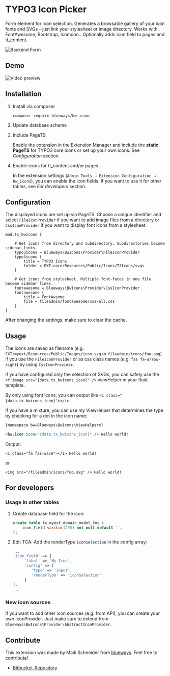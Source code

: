 # TYPO3 Icon Picker

Form element for icon selection. Generates a browsable gallery of your icon fonts and SVGs - just link your stylesheet or image directory. Works with FontAwesome, Bootstrap, Icomoon.. Optionally adds icon field to pages and tt_content.

![Backend Form](https://bytebucket.org/blueways/bw_icons/raw/master/Documentation/Images/backend1.jpg)

## Demo

![Video preview](https://bytebucket.org/blueways/bw_icons/raw/master/Documentation/Images/preview.gif)

## Installation

1. Install via composer
   ``` {.bash}
   composer require blueways/bw-icons
   ```

2. Update database schema
   
3. Include PageTS
   
   Enable the extension in the Extension Manager and include the **static PageTS** for TYPO3 core icons or set up your own icons. See *Configuration* section.
   
4. Enable icons for tt_content and/or pages
   
   In the extension settings (`Admin Tools → Extension Configuration → bw_icons`), you can enable the icon fields. If you want to use it for other tables, see *For developers* section.

## Configuration

The displayed icons are set up via PageTS. Choose a unique identifier and select `FileIconProvider` if you want to add
image files from a directory or `CssIconProvider` if you want to display font icons from a stylesheet.

```
mod.tx_bwicons {

    # Get icons from directory and subdirectory. Subdirectories become sidebar links.
    typo3icons = Blueways\BwIcons\Provider\FileIconProvider
    typo3icons {
        title = TYPO3 Icons
        folder = EXT:core/Resources/Public/Icons/T3Icons/svgs
    }

    # Get icons from stylesheet. Multiple font-faces in one file become sidebar links.
    fontawesome = Blueways\BwIcons\Provider\CssIconProvider
    fontawesome {
        title = FontAwsome
        file = fileadmin/fontawesome/css/all.css
    }
}
```

After changing the settings, make sure to clear the cache.

## Usage

The icons are saved as filename (e.g. `EXT:myext/Resources/Public/Images/icon.svg` or `fileadmin/icons/foo.png`) if you use the `FileIconProvider` or as css class names (e.g. `fas fa-arrow-right`) by using `CssIconProvider`.

If you have configured only the selection of SVGs, you can safely use the `<f:image src="{data.tx_bwicons_icon}" />` viewHelper in your fluid template.

By only using font icons, you can output like `<i class="{data.tx_bwicons_icon}"></i>`.

If you have a mixture, you can use my ViewHelper that determines the type by checking for a dot in the icon name:

```html
{namespace bw=Blueways\BwIcons\ViewHelpers}

<bw:icon icon="{data.tx_bwicons_icon}" /> Hello world!
```

Output:
```
<i class="fa fas-wave"></i> Hello world!
```
or

```
<img src="/fileadmin/icons/foo.svg" /> Hello world!
```

## For developers

### Usage in other tables

1. Create database field for the icon:
   ```sql
   create table tx_myext_domain_model_foo (
       icon_field varchar(255) not null default '',
   );
   ```

2. Edit TCA: Add the renderType `iconSelection` in the config array:
   ```php
   ...
   'icon_field' => [
        'label' => 'My Icon',
        'config' => [
           'type' => 'input',
           'renderType' => 'iconSelection'
        ]
   ],
   ...
   ```


### New icon sources

If you want to add other icon sources (e.g. from API), you can create your own IconProvider. Just make sure to extend from `Blueways\BwIcons\Provider\AbstractIconProvider`.

## Contribute

This extension was made by Maik Schneider from [blueways](https://www.blueways.de/). Feel free to contribute!

- [Bitbucket-Repository](https://bitbucket.org/blueways/bw_icons/)

